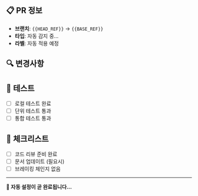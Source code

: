 <!-- PR 템플릿이 자동으로 선택됩니다 -->
<!-- 이 파일은 기본 템플릿이며, 워크플로우에서 동적으로 교체됩니다 -->

## 📋 PR 정보
- **브랜치**: `{{HEAD_REF}}` → `{{BASE_REF}}`
- **타입**: 자동 감지 중...
- **라벨**: 자동 적용 예정

## 🔍 변경사항
<!-- 변경 내용을 설명해주세요 -->

## 🧪 테스트
- [ ] 로컬 테스트 완료
- [ ] 단위 테스트 통과
- [ ] 통합 테스트 통과

## 📝 체크리스트
- [ ] 코드 리뷰 준비 완료
- [ ] 문서 업데이트 (필요시)
- [ ] 브레이킹 체인지 없음

---
**🤖 자동 설정이 곧 완료됩니다...**
